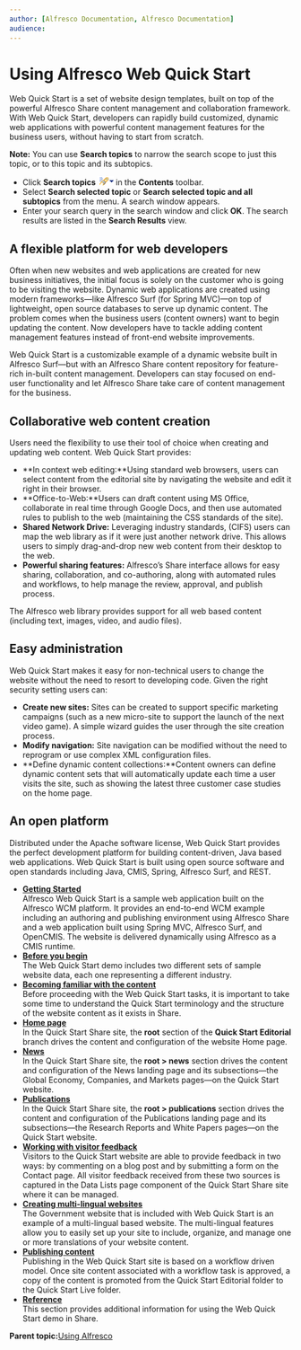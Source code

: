 ```yaml
---
author: [Alfresco Documentation, Alfresco Documentation]
audience: 
---
```


# Using Alfresco Web Quick Start

Web Quick Start is a set of website design templates, built on top of the powerful Alfresco Share content management and collaboration framework. With Web Quick Start, developers can rapidly build customized, dynamic web applications with powerful content management features for the business users, without having to start from scratch.

**Note:** You can use **Search topics** to narrow the search scope to just this topic, or to this topic and its subtopics.

-   Click **Search topics** ![Search Topics icon](../topics/../images/e_quick_search_multi.gif) in the **Contents** toolbar.
-   Select **Search selected topic** or **Search selected topic and all subtopics** from the menu. A search window appears.
-   Enter your search query in the search window and click **OK**. The search results are listed in the **Search Results** view.

## A flexible platform for web developers

Often when new websites and web applications are created for new business initiatives, the initial focus is solely on the customer who is going to be visiting the website. Dynamic web applications are created using modern frameworks—like Alfresco Surf \(for Spring MVC\)—on top of lightweight, open source databases to serve up dynamic content. The problem comes when the business users \(content owners\) want to begin updating the content. Now developers have to tackle adding content management features instead of front-end website improvements.

Web Quick Start is a customizable example of a dynamic website built in Alfresco Surf—but with an Alfresco Share content repository for feature-rich in-built content management. Developers can stay focused on end-user functionality and let Alfresco Share take care of content management for the business.

## Collaborative web content creation

Users need the flexibility to use their tool of choice when creating and updating web content. Web Quick Start provides:

-   **In context web editing:**Using standard web browsers, users can select content from the editorial site by navigating the website and edit it right in their browser.
-   **Office-to-Web:**Users can draft content using MS Office, collaborate in real time through Google Docs, and then use automated rules to publish to the web \(maintaining the CSS standards of the site\).
-   **Shared Network Drive:** Leveraging industry standards, \(CIFS\) users can map the web library as if it were just another network drive. This allows users to simply drag-and-drop new web content from their desktop to the web.
-   **Powerful sharing features:** Alfresco’s Share interface allows for easy sharing, collaboration, and co-authoring, along with automated rules and workflows, to help manage the review, approval, and publish process.

The Alfresco web library provides support for all web based content \(including text, images, video, and audio files\).

## Easy administration

Web Quick Start makes it easy for non-technical users to change the website without the need to resort to developing code. Given the right security setting users can:

-   **Create new sites:** Sites can be created to support specific marketing campaigns \(such as a new micro-site to support the launch of the next video game\). A simple wizard guides the user through the site creation process.
-   **Modify navigation:** Site navigation can be modified without the need to reprogram or use complex XML configuration files.
-   **Define dynamic content collections:**Content owners can define dynamic content sets that will automatically update each time a user visits the site, such as showing the latest three customer case studies on the home page.

## An open platform

Distributed under the Apache software license, Web Quick Start provides the perfect development platform for building content-driven, Java based web applications. Web Quick Start is built using open source software and open standards including Java, CMIS, Spring, Alfresco Surf, and REST.

-   **[Getting Started](../concepts/qs-introduction.md)**  
Alfresco Web Quick Start is a sample web application built on the Alfresco WCM platform. It provides an end-to-end WCM example including an authoring and publishing environment using Alfresco Share and a web application built using Spring MVC, Alfresco Surf, and OpenCMIS. The website is delivered dynamically using Alfresco as a CMIS runtime.
-   **[Before you begin](../concepts/qs-before-begin.md)**  
The Web Quick Start demo includes two different sets of sample website data, each one representing a different industry.
-   **[Becoming familiar with the content](../concepts/qs-understand-content.md)**  
Before proceeding with the Web Quick Start tasks, it is important to take some time to understand the Quick Start terminology and the structure of the website content as it exists in Share.
-   **[Home page](../concepts/qs-homepage.md)**  
In the Quick Start Share site, the **root** section of the **Quick Start Editorial** branch drives the content and configuration of the website Home page.
-   **[News](../concepts/qs-news.md)**  
In the Quick Start Share site, the **root \> news** section drives the content and configuration of the News landing page and its subsections—the Global Economy, Companies, and Markets pages—on the Quick Start website.
-   **[Publications](../concepts/qs-publications.md)**  
In the Quick Start Share site, the **root \> publications** section drives the content and configuration of the Publications landing page and its subsections—the Research Reports and White Papers pages—on the Quick Start website.
-   **[Working with visitor feedback](../concepts/qs-blogs.md)**  
Visitors to the Quick Start website are able to provide feedback in two ways: by commenting on a blog post and by submitting a form on the Contact page. All visitor feedback received from these two sources is captured in the Data Lists page component of the Quick Start Share site where it can be managed.
-   **[Creating multi-lingual websites](../concepts/qs-ml-intro.md)**  
The Government website that is included with Web Quick Start is an example of a multi-lingual based website. The multi-lingual features allow you to easily set up your site to include, organize, and manage one or more translations of your website content.
-   **[Publishing content](../tasks/qs-publish-workflow.md)**  
Publishing in the Web Quick Start site is based on a workflow driven model. Once site content associated with a workflow task is approved, a copy of the content is promoted from the Quick Start Editorial folder to the Quick Start Live folder.
-   **[Reference](../references/qs-ref-intro.md)**  
This section provides additional information for using the Web Quick Start demo in Share.

**Parent topic:**[Using Alfresco](../concepts/master-using-intro.md)

